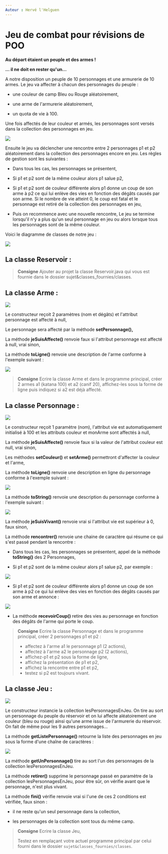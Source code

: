 ```yaml
---
Auteur : Hervé l'Helguen
---
```

# Jeu de combat pour révisions de POO

**Au départ étaient un peuple et des armes !**

**… il ne doit en rester qu'un…**

A notre disposition un peuple de 10 personnages et une armurerie de 10 armes. Le jeu va affecter à chacun des personnages du peuple :

- une couleur de camp Bleu ou Rouge aléatoirement,

- une arme de l'armurerie aléatoirement,

- un quota de vie à 100.

Une fois affectés de leur couleur et armés, les personnages sont versés dans la collection des personnages en jeu.

![](media/Image1.png)

Ensuite le jeu va déclencher une rencontre entre 2 personnages p1 et p2 aléatoirement dans la collection des personnages encore en jeu. Les règles de gestion sont les suivantes :

- Dans tous les cas, les personnages se présentent,

- Si p1 et p2 sont de la même couleur alors p1 salue p2,

- Si p1 et p2 sont de couleur différente alors p1 donne un coup de son arme à p2 ce qui lui enlève des vies en fonction des dégâts causés par son arme. Si le nombre de vie atteint 0, le coup est fatal et le personnage est retiré de la collection des personnages en jeu,

- Puis on recommence avec une nouvelle rencontre, Le jeu se termine lorsqu'il n'y a plus qu'un seul personnage en jeu ou alors lorsque tous les personnages sont de la même couleur.

Voici le diagramme de classes de notre jeu :

![](media/Image2.png)


## La classe Reservoir :

> **Consigne**
> Ajouter au projet la classe Reservoir.java qui vous est fournie dans le dossier sujet&classes_fournies/classes.

## La classe Arme :

![](media/Image3.png)

Le constructeur reçoit 2 paramètres (nom et dégâts) et l'attribut personnage est affecté à null,

Le personnage sera affecté par la méthode **setPersonnage(),**

La méthode **jeSuisAffecte()** renvoie faux si l'attribut personnage est affecté à null, vrai sinon,

La méthode **toLigne()** renvoie une description de l'arme conforme à l'exemple suivant :

![](media/Image4.png)

> **Consigne**
> Ecrire la classe Arme et dans le programme principal, créer 2 armes a1 (katana 100) et a2 (canif 20), affichez-les sous la forme de ligne puis indiquez si a2 est déjà affecté.

## La classe Personnage :

![](media/Image5.png)

Le constructeur reçoit 1 paramètre (nom), l'attribut vie est automatiquement initialisé à 100 et les attributs couleur et monArme sont affectés à null,

La méthode **jeSuisAffecte()** renvoie faux si la valeur de l'attribut couleur est null, vrai sinon,

Les méthodes **setCouleur()** et **setArme()** permettront d'affecter la couleur et l'arme,

La méthode **toLigne()** renvoie une description en ligne du personnage conforme à l'exemple suivant :

![](media/Image6.png)

La méthode **toString()** renvoie une description du personnage conforme à l'exemple suivant :

![](media/Image7.png)

La méthode **jeSuisVivant()** renvoie vrai si l'attribut vie est supérieur à 0, faux sinon,

La méthode **rencontrer()** renvoie une chaine de caractère qui résume ce qui s'est passé pendant la rencontre :

- Dans tous les cas, les personnages se présentent, appel de la méthode **toString()** des 2 Personnages,

- Si p1 et p2 sont de la même couleur alors p1 salue p2, par exemple :

![](media/Image8.png)

- Si p1 et p2 sont de couleur différente alors p1 donne un coup de son arme à p2 ce qui lui enlève des vies en fonction des dégâts causés par son arme et annonce :

![](media/Image9.png)

- La méthode **recevoirCoup()** retire des vies au personnage en fonction des dégâts de l'arme qui porte le coup.

> **Consigne**
> Ecrire la classe Personnage et dans le programme principal, créer 2 personnages p1 et p2 :
> 
> - affectez à l'arme a1 le personnage p1 (2 actions),
> - affectez à l'arme a2 le personnage p2 (2 actions),
> - affichez-p1 et p2 sous la forme de ligne,
> - affichez la présentation de p1 et p2,
> - affichez la rencontre entre p1 et p2,
> - testez si p2 est toujours vivant.

## La classe Jeu :

![](media/Image10.png)

Le constructeur instancie la collection lesPersonnagesEnJeu. On tire au sort un personnage du peuple du réservoir et on lui affecte aléatoirement une couleur (bleu ou rouge) ainsi qu'une arme issue de l'armurerie du réservoir. On fait de même pour les 9 autres personnages…

La méthode **getListePersonnage()** retourne la liste des personnages en jeu sous la forme d'une chaîne de caractères :

![](media/Image11.png)

La méthode **getUnPersonnage()** tire au sort l'un des personnages de la collection lesPersonnagesEnJeu.

La méthode **retirer()** supprime le personnage passé en paramètre de la collection lesPersonnagesEnJeu, pour être sûr, on vérifie avant que le personnage, n'est plus vivant.

La méthode **fini()** vérifie renvoie vrai si l'une de ces 2 conditions est vérifiée, faux sinon :

- il ne reste qu'un seul personnage dans la collection,

- les personnages de la collection sont tous du même camp.

> **Consigne**
> Ecrire la classe Jeu,
> 
> Testez en remplaçant votre actuel programme principal par celui fourni dans le dossier `sujet&classes_fournies/classes`.
